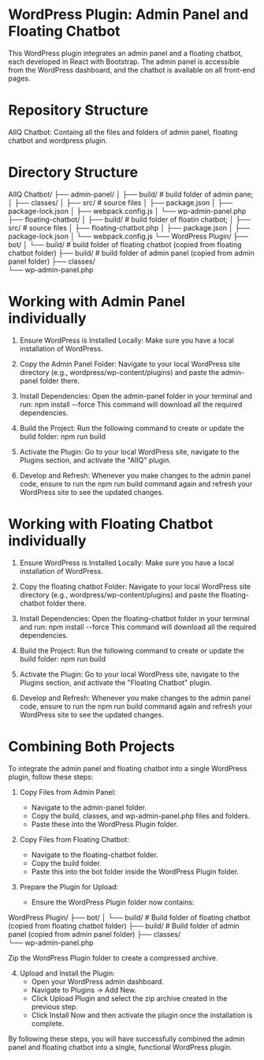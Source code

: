 # WordPress Plugin: Admin Panel and Floating Chatbot
This WordPress plugin integrates an admin panel and a floating chatbot, each developed in React with Bootstrap. The admin panel is accessible from the WordPress dashboard, and the chatbot is available on all front-end pages.

# Repository Structure
AIIQ Chatbot: Containg all the files and folders of admin panel, floating chatbot and wordpress plugin.

# Directory Structure

AIIQ Chatbot/
├── admin-panel/
│   ├── build/                  # build folder of admin pane;
│   ├── classes/
│   ├── src/                    # source files
│   ├── package.json
│   ├── package-lock.json
│   ├── webpack.config.js
│   └── wp-admin-panel.php
├── floating-chatbot/
│   ├── build/                  # build folder of floatin chatbot;
│   ├── src/                    # source files
│   ├── floating-chatbot.php
│   ├── package.json
│   ├── package-lock.json
│   └── webpack.config.js
└── WordPress Plugin/
    ├── bot/
    │   └── build/              # build folder of floating chatbot (copied from floating chatbot folder)
    ├── build/                  # build folder of admin panel (copied from admin panel folder)
    ├── classes/                
    └── wp-admin-panel.php

# Working with Admin Panel individually

1. Ensure WordPress is Installed Locally:
Make sure you have a local installation of WordPress.

2. Copy the Admin Panel Folder:
Navigate to your local WordPress site directory (e.g., wordpress/wp-content/plugins) and paste the admin-panel folder there.

3. Install Dependencies:
Open the admin-panel folder in your terminal and run:
npm install --force
This command will download all the required dependencies.

4. Build the Project:
Run the following command to create or update the build folder:
npm run build

5. Activate the Plugin:
Go to your local WordPress site, navigate to the Plugins section, and activate the "AIIQ" plugin.

6. Develop and Refresh:
Whenever you make changes to the admin panel code, ensure to run the npm run build command again and refresh your WordPress site to see the updated changes.

# Working with Floating Chatbot individually

1. Ensure WordPress is Installed Locally:
Make sure you have a local installation of WordPress.

2. Copy the floating chatbot Folder:
Navigate to your local WordPress site directory (e.g., wordpress/wp-content/plugins) and paste the floating-chatbot folder there.

3. Install Dependencies:
Open the floating-chatbot folder in your terminal and run:
npm install --force
This command will download all the required dependencies.

4. Build the Project:
Run the following command to create or update the build folder:
npm run build

5. Activate the Plugin:
Go to your local WordPress site, navigate to the Plugins section, and activate the "Floating Chatbot" plugin.

6. Develop and Refresh:
Whenever you make changes to the admin panel code, ensure to run the npm run build command again and refresh your WordPress site to see the updated changes.

# Combining Both Projects

To integrate the admin panel and floating chatbot into a single WordPress plugin, follow these steps:

1. Copy Files from Admin Panel:
    - Navigate to the admin-panel folder.
    - Copy the build, classes, and wp-admin-panel.php files and folders.
    - Paste these into the WordPress Plugin folder.

2. Copy Files from Floating Chatbot:
    - Navigate to the floating-chatbot folder.
    - Copy the build folder.
    - Paste this into the bot folder inside the WordPress Plugin folder.

3. Prepare the Plugin for Upload:

    - Ensure the WordPress Plugin folder now contains:

WordPress Plugin/
├── bot/
│   └── build/              # Build folder of floating chatbot (copied from floating chatbot folder)
├── build/                  # Build folder of admin panel (copied from admin panel folder)
├── classes/                
└── wp-admin-panel.php

Zip the WordPress Plugin folder to create a compressed archive.

4. Upload and Install the Plugin:
    - Open your WordPress admin dashboard.
    - Navigate to Plugins -> Add New.
    - Click Upload Plugin and select the zip archive created in the previous step.
    - Click Install Now and then activate the plugin once the installation is complete.

By following these steps, you will have successfully combined the admin panel and floating chatbot into a single, functional WordPress plugin.




